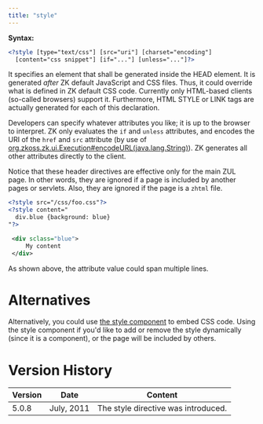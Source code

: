 ```yaml
---
title: "style"
---
```


**Syntax:**
```xml
<?style [type="text/css"] [src="uri"] [charset="encoding"]
  [content="css snippet"] [if="..."] [unless="..."]?>
```

It specifies an element that shall be generated inside the HEAD element.
It is generated *after* ZK default JavaScript and CSS files. Thus, it
could override what is defined in ZK default CSS code. Currently only
HTML-based clients (so-called browsers) support it. Furthermore, HTML
STYLE or LINK tags are actually generated for each of this declaration.

Developers can specify whatever attributes you like; it is up to the
browser to interpret. ZK only evaluates the `if` and `unless`
attributes, and encodes the URI of the `href` and `src` attribute (by
use of
[org.zkoss.zk.ui.Execution#encodeURL(java.lang.String)](https://www.zkoss.org/javadoc/latest/zk/org/zkoss/zk/ui/Execution.html#encodeURL(java.lang.String))).
ZK generates all other attributes directly to the client.

Notice that these header directives are effective only for the main ZUL
page. In other words, they are ignored if a page is included by another
pages or servlets. Also, they are ignored if the page is a `zhtml` file.

```xml
<?style src="/css/foo.css"?>
<?style content="
  div.blue {background: blue}
"?>

 <div sclass="blue">
     My content
 </div>
```

As shown above, the attribute value could span multiple lines.

# Alternatives

Alternatively, you could use [the style component]({{site.baseurl}}/zk_component_ref/style)
to embed CSS code. Using the style component if you'd like to add or
remove the style dynamically (since it is a component), or the page will
be included by others.

# Version History

| Version | Date       | Content                             |
|---------|------------|-------------------------------------|
| 5.0.8   | July, 2011 | The style directive was introduced. |
